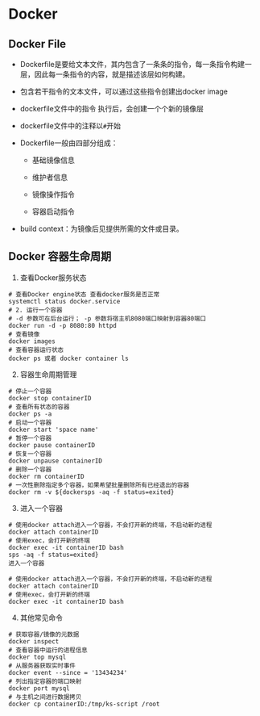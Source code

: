 # Docker

## Docker File

- Dockerfile是要给文本文件，其内包含了一条条的指令，每一条指令构建一层，因此每一条指令的内容，就是描述该层如何构建。

- 包含若干指令的文本文件，可以通过这些指令创建出docker image

- dockerfile文件中的指令 执行后，会创建一个个新的镜像层

- dockerfile文件中的注释以`#`开始

- Dockerfile一般由四部分组成：
  
  - 基础镜像信息
  
  - 维护者信息
  
  - 镜像操作指令
  
  - 容器启动指令

- build context：为镜像后见提供所需的文件或目录。

## Docker 容器生命周期

1. 查看Docker服务状态

```shell
# 查看Docker engine状态 查看docker服务是否正常
systemctl status docker.service
# 2. 运行一个容器
# -d 参数可在后台运行； -p 参数将宿主机8080端口映射到容器80端口
docker run -d -p 8080:80 httpd
# 查看镜像
docker images
# 查看容器运行状态
docker ps 或者 docker container ls
```

2. 容器生命周期管理

```shell
# 停止一个容器
docker stop containerID
# 查看所有状态的容器
docker ps -a 
# 启动一个容器
docker start 'space name'
# 暂停一个容器
docker pause containerID
# 恢复一个容器
docker unpause containerID
# 删除一个容器
docker rm containerID
# 一次性删除指定多个容器，如果希望批量删除所有已经退出的容器
docker rm -v ${dockersps -aq -f status=exited}
```

3. 进入一个容器

```shell
# 使用docker attach进入一个容器，不会打开新的终端，不启动新的进程
docker attach containerID
# 使用exec，会打开新的终端
docker exec -it containerID bash
sps -aq -f status=exited}
进入一个容器

# 使用docker attach进入一个容器，不会打开新的终端，不启动新的进程
docker attach containerID
# 使用exec，会打开新的终端
docker exec -it containerID bash
```

4. 其他常见命令

```shell
# 获取容器/镜像的元数据
docker inspect
# 查看容器中运行的进程信息
docker top mysql
# 从服务器获取实时事件
docker event --since = '13434234'
# 列出指定容器的端口映射
docker port mysql
# 与主机之间进行数据拷贝
docker cp containerID:/tmp/ks-script /root
```


